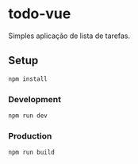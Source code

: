 # todo-vue

Simples aplicação de lista de tarefas.

## Setup

```sh
npm install
```

### Development

```sh
npm run dev
```

### Production

```sh
npm run build
```
